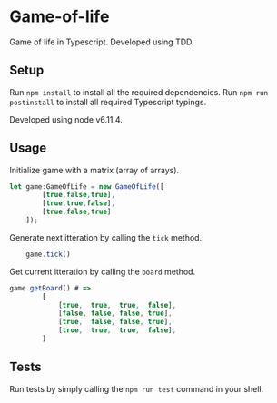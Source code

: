 # Game-of-life

Game of life in Typescript. Developed using TDD.


## Setup

Run `npm install` to install all the required dependencies.
Run `npm run postinstall` to install all required Typescript typings.

Developed using node v6.11.4.


## Usage


Initialize game with a matrix (array of arrays).
``` typescript
let game:GameOfLife = new GameOfLife([
        [true,false,true],
        [true,true,false],
        [true,false,true]
    ]);
```


Generate next itteration by calling the `tick` method.
``` typescript
    game.tick()
```


Get current itteration by calling the `board` method.
``` typescript
game.getBoard() # =>
        [
            [true,  true,  true,  false], 
            [false, false, false, true], 
            [true,  false, false, true],
            [true,  true,  true,  false],
        ]
```

## Tests

Run tests by simply calling the `npm run test` command in your shell.
